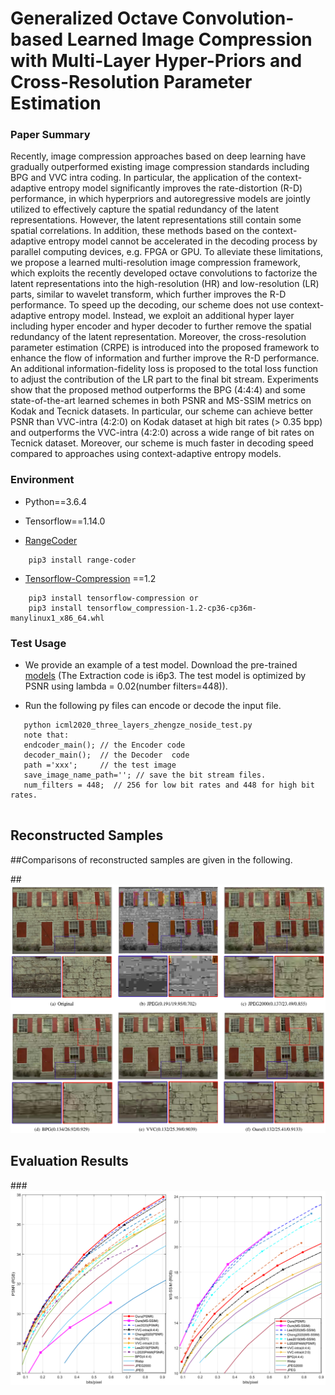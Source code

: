 # Generalized Octave Convolution-based Learned Image Compression with Multi-Layer Hyper-Priors and Cross-Resolution Parameter Estimation


### Paper Summary
Recently, image compression approaches based on deep learning have gradually outperformed existing image compression standards including BPG and VVC intra coding. In particular, the application of the context-adaptive entropy model significantly improves the rate-distortion (R-D) performance, in which hyperpriors and autoregressive models are jointly utilized to effectively capture the spatial redundancy of the latent representations. However, the latent representations still contain some spatial correlations. In addition, these methods based on the context-adaptive entropy model cannot be accelerated in the decoding process by parallel computing devices, e.g. FPGA or GPU. To alleviate these limitations, we propose a learned multi-resolution image compression framework, which exploits the recently developed octave convolutions to factorize the latent representations into the high-resolution (HR) and low-resolution (LR) parts, similar to wavelet transform, which further improves the R-D performance. To speed up the decoding, our scheme does not use context-adaptive entropy model. Instead, we exploit an additional hyper layer including hyper encoder and hyper decoder to further remove the spatial redundancy of the latent representation. Moreover, the cross-resolution parameter estimation (CRPE) is introduced into the proposed framework to enhance the flow of information and further improve the R-D performance. An additional information-fidelity loss is proposed to the total loss function to adjust the contribution of the LR part to the final bit stream. Experiments show that the proposed method outperforms the BPG (4:4:4) and some state-of-the-art learned schemes in both PSNR and MS-SSIM metrics on Kodak and Tecnick datasets. In particular, our scheme can achieve better PSNR than VVC-intra (4:2:0) on Kodak dataset at high bit rates (> 0.35 bpp) and outperforms the VVC-intra (4:2:0) across a wide range of bit rates on Tecnick dataset. Moreover, our scheme is much faster in decoding speed compared to approaches using context-adaptive entropy models.


### Environment 

* Python==3.6.4

* Tensorflow==1.14.0

* [RangeCoder](https://github.com/lucastheis/rangecoder)

```   
    pip3 install range-coder
```

* [Tensorflow-Compression](https://github.com/tensorflow/compression) ==1.2

```
    pip3 install tensorflow-compression or 
    pip3 install tensorflow_compression-1.2-cp36-cp36m-manylinux1_x86_64.whl
```
    
    
### Test Usage

* We provide an example of a test model. Download the pre-trained [models](https://pan.baidu.com/s/1VZ8EZZzX8VKJg4auKxVytQ) (The Extraction code is i6p3. The test model is optimized by PSNR using lambda = 0.02(number filters=448)).

* Run the following py files can encode or decode the input file. 

```
   python icml2020_three_layers_zhengze_noside_test.py
   note that:
   endcoder_main(); // the Encoder code
   decoder_main();  // the Decoder  code
   path ='xxx';     // the test image 
   save_image_name_path=''; // save the bit stream files.
   num_filters = 448;  // 256 for low bit rates and 448 for high bit rates.
   
```

## Reconstructed Samples

##Comparisons of reconstructed samples are given in the following.

##![](https://github.com/fengyurenpingsheng/Learned-image-compression-with-GLLMM/blob/main/Figure/example.png)


## Evaluation Results

###![](https://github.com/fengyurenpingsheng/Learned-image-compression-with-GLLMM/blob/main/Figure/result.png)

